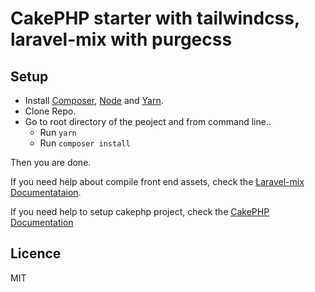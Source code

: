 # CakePHP starter with tailwindcss, laravel-mix with purgecss

## Setup
 - Install [Composer](), [Node](https://nodejs.org/en/) and [Yarn](https://yarnpkg.com/en/).
 - Clone Repo.
 - Go to root directory of the peoject and from command line..
   - Run `yarn` 
   - Run `composer install`
   
  Then you are done.
  
  If you need  help about compile front end assets, check the [Laravel-mix Documentataion](https://laravel.com/docs/5.6/mix).
  
  If you need help to setup cakephp project, check the [CakePHP Documentation](https://book.cakephp.org/2.0/en/installation.html)
  
  ## Licence
  MIT

